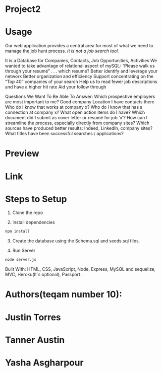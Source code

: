 # Project2
# Usage
Our web application provides a central area for most of what we need to manage the job hunt process. 
_It is not a job search tool._

It is a Database for Companies, Contacts, Job Opportunities, Activities
We wanted to take advantage of relational aspect of mySQL:
“Please walk us through your resumé” . . . which resumé?
Better identify and leverage your network
Better organization and efficiency
Support concentrating on the “Top 40” companies of your search
Help us to read fewer job descriptions and have a higher hit rate
Aid your follow through

Questions We Want To Be Able To Answer:
Which prospective employers are most important to me?
Good company
Location
I have contacts there
Who do I know that works at company x?
Who do I know that has a connection at company x?
What open action items do I have?
Which document did I submit as cover letter or resumé for job ‘x’?
How can I streamline the process, especially directly from company sites?
Which sources have produced better results: Indeed, LinkedIn, company sites?
What titles have been successful searches / applications?

# Preview

# Link

# Steps to Setup
1. Clone the repo

2. Install dependencies

```bash
npm install
```

3. Create the database using the Schema.sql and seeds.sql files.


4. Run Server

```bash
node server.js
```



Built With:
HTML, CSS, JavaScript, Node, Express, MySQL and sequelize, MVC, Heroku(It`s optional), Passport .

# Authors(teqam number 10):
 
# Justin Torres
# Tanner Austin
# Yasha Asgharpour


